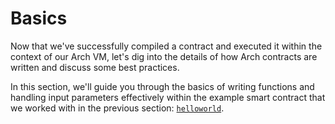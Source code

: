 # Basics

Now that we've successfully compiled a contract and executed it within the context of our Arch VM, let's dig into the details of how Arch contracts are written and discuss some best practices.

In this section, we'll guide you through the basics of writing functions and handling input parameters effectively within the example smart contract that we worked with in the previous section: [`helloworld`](https://github.com/Arch-Network/arch-local/blob/main/examples/helloworld).
